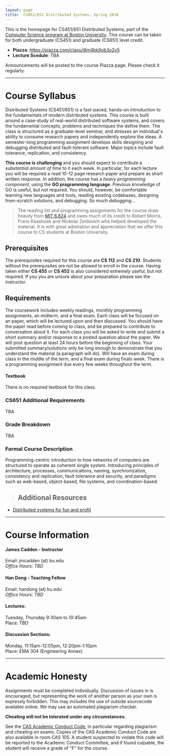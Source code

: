```yaml
---
layout: page
title:  CS451/651 Distributed Systems, Spring 2018 
---
```


This is the homepage for CS451/651 Distributed Systems, part of the [Computer
Science program at Boston University](http://www.bu.edu/cs/). This course can be taken for both
undergraduate (CS451) and graduate (CS651) level credit.

+ **Piazza**: <https://piazza.com/class/j8m4bk9ob3o2v5>  
+ **Lecture Scedule**:  TBA

<div class="highlighter bold">
Announcements will be posted to the course Piazza page. Please check it regularly. 
</div>

---

# Course Syllabus 

Distributed Systems (CS451/651) is a fast-paced, hands-on introduction to the
fundamentals of modern distributed systems.  This course is built around a
case-study of real-world distributed software systems, and covers the
fundamental concepts, problems and techniques the define them.  The class is
structured  as a graduate-level seminar, and stresses an individual's ability
to consume research papers and independently explore the ideas. A
semester-long programming assignment develops skills designing and debugging
distributed and fault-tolerant software. Major topics include fault tolerance,
replication, and consistency.

**This course is challenging** and you should expect to contribute a
_substantial amount of time_ to it each week. In particular, for each lecture
you will be required a read 10-12 page research paper and prepare as short
written response. In addition, the course has a *heavy programming
component*, using the **GO pragramming language**. Previous knowledge of GO
is useful, but not required. You should, however, be comfortable learning new
languages and tools, reading existing codebases, designing from-scratch
solutions, and debugging. _So much debugging..._

<!--programming experience will be helpful for the lab assignments.-->
>The reading list and programming assignments for the course draw heavily from 
[MIT 6.824](https://pdos.csail.mit.edu/6.824/) and owes much of its
credit to Robert Morris, Frans Kaashoek and Nickolai Zeldovich who
helped developed the material. It is with great admiration and
appreciation that we offer this course to CS students at Boston University.

## Prerequisites

The prerequisites required for this course are **CS 112** and **CS 210**.
Students without the prerequisites are not be allowed to enroll in the course.
Having taken either **CS 455** or **CS 452** is also considered extremely
useful, but not required.  If you you are unsure about your preparation please
see the instructor.

## Requirements 

The coursework includes weekly readings, monthly programming assignments, an
midterm, and a final exam.  Each class will be focused on an paper, which
will be lectured upon and then discussed.  You should have the paper read
before coming to class, and be prepared to contribute to conversation about
it. For each class you will be asked to write and submit a short summary
and/or response to a posted question about the paper.  We will post question
at least 24 hours before the beginning of class. Your submitted
summary/solutions only be long enough to demonstrate that you understand the
material (a paragraph will do).  Will have an exam during class in the middle
of the term, and a final exam during finals week.  There is a programming
assignment due every few weeks throughout the term.

#### Textbook
There is no required textbook for this class. 

### CS651 Additional Requirements 
TBA

### Grade Breakdown
TBA

### Formal Course Description
Programming-centric introduction to how networks of computers are structured
to operate as coherent single system. Introducing principles of architecture,
processes, communications, naming, synchronization, consistency and
replication, fault tolerance and security, and paradigms such as web-based,
object-based, file systems, and coordination-based.

> ## Additional Resources
+ [Distributed systems for fun and profit](http://book.mixu.net/distsys/index.html)

<!--
+ <http://christophermeiklejohn.com/distributed/systems/2013/07/12/readings-in-distributed-systems.html>
+ <http://muratbuffalo.blogspot.com/2015/12/my-distributed-systems-seminars-reading.html>
-->

---

# Course Information

#### **James Cadden - Instructor**  
Email: jmcadden (at) bu.edu  
_Office Hours: TBD_  <!-- Tues 11:30AM-1:00PM and Thurs 4:00PM-5:30 -->  
<!--Office: MCS #293, 111 Cummington Street, Boston, MA   -->
  
#### **Han Dong - Teaching Fellow**  
Email: handong (at) bu.edu  
_Office Hours: TBD_ <!-- Tues 11:30AM-1:00PM and Thurs 4:00PM-5:30 -->  

#### Lectures:
Tuesday, Thursday 9:30am to 10:45am  
Place: TBD <!--CAS 211 (College of Arts and Science Room 211) -->

#### Discussion Sections:
Monday, 11:15am-12:05pm, 12:20pm-1:10pm  
Place: EMA 304 (Engineering Annex)

---

# Academic Honesty

Assignments must be completed individually. Discussion of issues in is
encouraged, but representing the work of another person as your own is
expressly forbidden. This may includes the use of  outside sourcecode
available online. We may use an automated plagiarism checker. 

**Cheating will not be tolerated under any circumstances.**

See the [CAS Academic Conduct
Code](http://www.bu.edu/cas/students/undergrad-resources/code/), in particular
regarding plagiarism and cheating on exams. Copies of the CAS Academic Conduct
Code are also available in room CAS 105. A student suspected to violate this
code will be reported to the Academic Conduct Committee, and if found
culpable, the student will receive a grade of "F" for the course.
